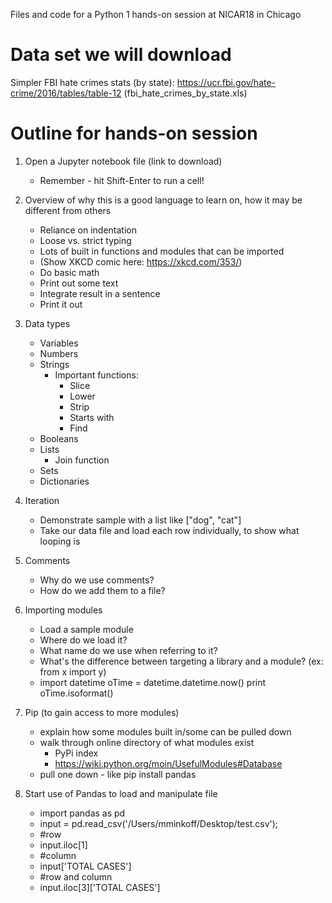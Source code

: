 Files and code for a Python 1 hands-on session at NICAR18 in Chicago

# Data set we will download
Simpler FBI hate crimes stats (by state): https://ucr.fbi.gov/hate-crime/2016/tables/table-12 (fbi_hate_crimes_by_state.xls)

# Outline for hands-on session

1. Open a Jupyter notebook file (link to download)
	* Remember - hit Shift-Enter to run a cell!

2. Overview of why this is a good language to learn on, how it may be different from others
	* Reliance on indentation
	* Loose vs. strict typing
	* Lots of built in functions and modules that can be imported
	* (Show XKCD comic here: https://xkcd.com/353/)
	* Do basic math
	* Print out some text
	* Integrate result in a sentence
	* Print it out

3. Data types
	* Variables
	* Numbers
	* Strings
		* Important functions:
			* Slice
			* Lower
			* Strip
			* Starts with
			* Find
	* Booleans
	* Lists
		* Join function
	* Sets
	* Dictionaries

4. Iteration
	* Demonstrate sample with a list like ["dog", "cat"]
	* Take our data file and load each row individually, to show what looping is

5. Comments
	* Why do we use comments?
	* How do we add them to a file?

6. Importing modules
	* Load a sample module
	* Where do we load it?
	* What name do we use when referring to it?
	* What's the difference between targeting a library and a module? (ex: from x import y)
	* import datetime
			oTime = datetime.datetime.now()
			print oTime.isoformat()


7. Pip (to gain access to more modules)
	* explain how some modules built in/some can be pulled down
	* walk through online directory of what modules exist
		* PyPi index
		* https://wiki.python.org/moin/UsefulModules#Database
	* pull one down - like pip install pandas

8. Start use of Pandas to load and manipulate file
	* import pandas as pd
	* input = pd.read_csv('/Users/mminkoff/Desktop/test.csv');
	* #row
	* input.iloc[1]
	* #column
	* input['TOTAL CASES']
	* #row and column
	* input.iloc[3]['TOTAL CASES']